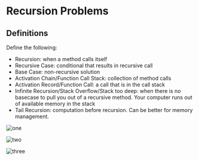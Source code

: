 # Recursion Problems

## Definitions
Define the following: 
- Recursion: when a method calls itself
- Recursive Case: conditional that results in recursive call
- Base Case: non-recursive solution
- Activation Chain/Function Call Stack: collection of method calls 
- Activation Record/Function Call: a call that is in the call stack
- Infinite Recursion/Stack Overflow/Stack too deep: when there is no basecase to pull you out of a recursive method. Your computer runs out of available memory in the stack
- Tail Recursion: computation before recursion. Can be better for memory management.

![one](https://github.com/kschumy/recursion-tracing/blob/master/CSFun.png)

![two](https://github.com/kschumy/recursion-tracing/blob/master/CSFun2.png)

![three](https://github.com/kschumy/recursion-tracing/blob/master/CSFun3.png)

